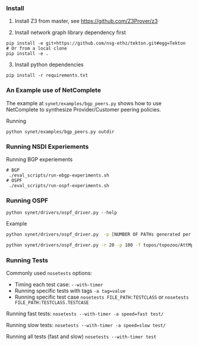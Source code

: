 ### Install

1. Install Z3 from master, see https://github.com/Z3Prover/z3

2. Install network graph library dependency first

```
pip install -e git+https://github.com/nsg-ethz/tekton.git#egg=Tekton
# Or from a local clone
pip install -e .
```

3. Install python dependencies

```
pip install -r requirements.txt
```

### An Example use of NetComplete

The example at `synet/examples/bgp_peers.py` shows how to use NetComplete to synthesize Provider/Customer peering policies.

Running
```
python synet/examples/bgp_peers.py outdir
```

### Running NSDI Experiements

Running BGP experiements
```
# BGP
 ./eval_scripts/run-ebgp-experiments.sh
# OSPF
 ./eval_scripts/run-ospf-experiments.sh
```

### Running OSPF
```python synet/drivers/ospf_driver.py --help```

Example

```bash
python synet/drivers/ospf_driver.py  -p [NUMBER OF PATHs generated per iteration] -r [NUMBER OF REQS] -f [TOPO FILE NAME.graphml]
```

```bash
python synet/drivers/ospf_driver.py -r 20 -p 100 -f topos/topozoo/AttMpls.graphml
```


### Running Tests

Commonly used ```nosetests``` options:

- Timing each test case: ```--with-timer```
- Running specific tests with tags ```-a tag=value```
- Running specific test case ```nosetests FILE_PATH:TESTCLASS``` or ```nosetests FILE_PATH:TESTCLASS.TESTCASE```

Running fast tests:
```nosetests --with-timer -a speed=fast test/```

Running slow tests:
```nosetests --with-timer -a speed=slow test/```

Running all tests (fast and slow)
```nosetests --with-timer test```
